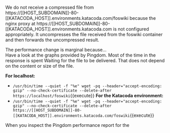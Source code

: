 
We do not receive a compressed file from https://[[HOST\_SUBDOMAIN]]-80-[[KATACODA\_HOST]].environments.katacoda.com/foswiki because the nginx proxy at https://[[HOST\_SUBDOMAIN]]-80-[[KATACODA\_HOST]].environments.katacoda.com is not configured appropriately. It uncompresses the file received from the foswiki container and then forwards the uncompressed result.

The performance change is marginal because...<br />
 Have a look at the graphs provided by Pingdom. Most of the time in the response is spent Waiting for the file to be delivered. That does not depend on the content or size of the file.

**For localhost:**
* `/usr/bin/time --quiet -f "%e" wget -pq --header="accept-encoding: gzip" --no-check-certificate --delete-after https://localhost/foswiki`{{execute}}
**For the Katacoda environment:**
* `/usr/bin/time --quiet -f "%e" wget -pq --header="accept-encoding: gzip" --no-check-certificate --delete-after https://[[HOST_SUBDOMAIN]]-80-[[KATACODA_HOST]].environments.katacoda.com/foswiki`{{execute}}

 When you inspect the Pingdom performance report for the